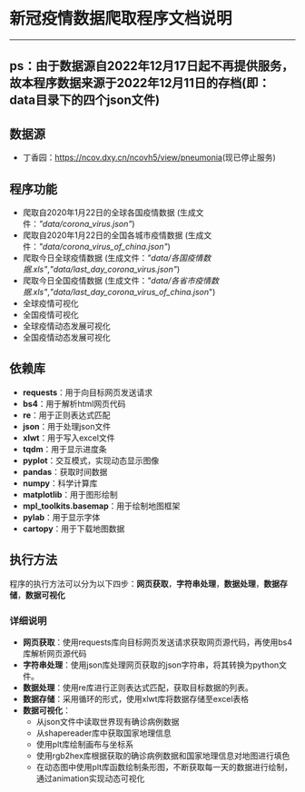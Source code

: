 # 新冠疫情数据爬取程序文档说明

---
 **ps：由于数据源自2022年12月17日起不再提供服务，故本程序数据来源于2022年12月11日的存档(即：data目录下的四个json文件)**
---


## 数据源
- 丁香园：<https://ncov.dxy.cn/ncovh5/view/pneumonia>(现已停止服务)

## 程序功能
- 爬取自2020年1月22日的全球各国疫情数据 (生成文件：*"data/corona_virus.json"*)
- 爬取自2020年1月22日的全国各城市疫情数据 (生成文件：*"data/corona_virus_of_china.json"*)
- 爬取今日全球疫情数据 (生成文件：*"data/各国疫情数据.xls"*,*"data/last_day_corona_virus.json"*)
- 爬取今日全国疫情数据 (生成文件：*"data/各省市疫情数据.xls"*,*"data/last_day_corona_virus_of_china.json*")
- 全球疫情可视化
- 全国疫情可视化
- 全球疫情动态发展可视化
- 全国疫情动态发展可视化

## 依赖库
- **requests**：用于向目标网页发送请求
- **bs4**：用于解析html网页代码
- **re**：用于正则表达式匹配
- **json**：用于处理json文件
- **xlwt**：用于写入excel文件
- **tqdm**：用于显示进度条
- **pyplot**：交互模式，实现动态显示图像
- **pandas**：获取时间数据
- **numpy**：科学计算库
- **matplotlib**：用于图形绘制
- **mpl_toolkits.basemap**：用于绘制地图框架
- **pylab**：用于显示字体
- **cartopy**：用于下载地图数据

## 执行方法
程序的执行方法可以分为以下四步：**网页获取**，**字符串处理**，**数据处理**，**数据存储**，**数据可视化**

### 详细说明

- **网页获取**：使用requests库向目标网页发送请求获取网页源代码，再使用bs4库解析网页源代码
- **字符串处理**：使用json库处理网页获取的json字符串，将其转换为python文件。
- **数据处理**：使用re库进行正则表达式匹配，获取目标数据的列表。
- **数据存储**：采用循环的形式，使用xlwt库将数据存储至excel表格
- **数据可视化**：
  - 从json文件中读取世界现有确诊病例数据
  - 从shapereader库中获取国家地理信息
  - 使用plt库绘制画布与坐标系
  - 使用rgb2hex库根据获取的确诊病例数据和国家地理信息对地图进行填色
  - 在动态图中使用plt库函数绘制条形图，不断获取每一天的数据进行绘制，通过animation实现动态可视化